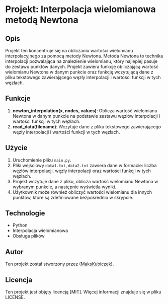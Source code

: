 # Projekt: Interpolacja wielomianowa metodą Newtona

## Opis

Projekt ten koncentruje się na obliczaniu wartości wielomianu interpolacyjnego za pomocą metody Newtona. Metoda Newtona to technika interpolacji pozwalająca na znalezienie wielomianu, który najlepiej pasuje do zestawu punktów danych. Projekt zawiera funkcję obliczającą wartość wielomianu Newtona w danym punkcie oraz funkcję wczytującą dane z pliku tekstowego zawierającego węzły interpolacji i wartości funkcji w tych węzłach.

## Funkcje

1. **newton_interpolation(x, nodes, values)**: Oblicza wartość wielomianu Newtona w danym punkcie na podstawie zestawu węzłów interpolacji i wartości funkcji w tych węzłach.
2. **read_data(filename)**: Wczytuje dane z pliku tekstowego zawierającego węzły interpolacji i wartości funkcji w tych węzłach.

## Użycie

1. Uruchomienie pliku `main.py`.
2. Pliki wejściowy `data1.txt`, `data2.txt` zawiera dane w formacie: liczba węzłów interpolacji, węzły interpolacji oraz wartości funkcji w tych węzłach.
3. Projekt wczytuje dane z pliku, oblicza wartość wielomianu Newtona w wybranym punkcie, a następnie wyświetla wyniki.
4. Użytkownik może również obliczyć wartości wielomianu dla innych punktów, które są zdefiniowane bezpośrednio w skrypcie.

## Technologie

- Python
- Interpolacja wielomianowa
- Obsługa plików

## Autor

Ten projekt został stworzony przez ([MaksKubiczek](https://github.com/MaksKubiczek)).

## Licencja

Ten projekt jest objęty licencją [MIT]. Więcej informacji znajduje się w pliku LICENSE.
